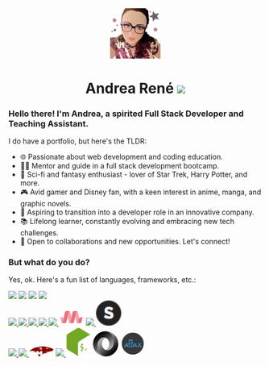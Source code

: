 <div align="center">
    <img src="./src/assets/avatarthumb.png" width="100"/>
    <h1>Andrea Ren&eacute;
    <a href="https://www.linkedin.com/in/andreapresto/"><img src="https://cdn.jsdelivr.net/gh/devicons/devicon/icons/linkedin/linkedin-original.svg" width="20" /></a></h1>
</div>

### Hello there! I'm Andrea, a spirited Full Stack Developer and Teaching Assistant.

I do have a portfolio, but here's the TLDR:

- 🌐 Passionate about web development and coding education.
- 👩‍🏫 Mentor and guide in a full stack development bootcamp.
- 🖖 Sci-fi and fantasy enthusiast - lover of Star Trek, Harry Potter, and more.
- 🎮 Avid gamer and Disney fan, with a keen interest in anime, manga, and graphic novels.
- 🌟 Aspiring to transition into a developer role in an innovative company.
- 📚 Lifelong learner, constantly evolving and embracing new tech challenges.
- 💼 Open to collaborations and new opportunities. Let's connect!

### But what do you do?

Yes, ok. Here's a fun list of languages, frameworks, etc.:

<div>
    <img src="https://cdn.jsdelivr.net/gh/devicons/devicon/icons/html5/html5-plain-wordmark.svg" width="50"/>
    <img src="https://cdn.jsdelivr.net/gh/devicons/devicon/icons/javascript/javascript-plain.svg" width="50"/>
    <img src="https://cdn.jsdelivr.net/gh/devicons/devicon/icons/css3/css3-original.svg" width="50"/>    
    <img src="https://cdn.jsdelivr.net/gh/devicons/devicon/icons/python/python-original-wordmark.svg" width="50"/>
</div>
<div>
    <a href='https://getbootstrap.com/'>
        <img src="https://cdn.jsdelivr.net/gh/devicons/devicon/icons/bootstrap/bootstrap-plain-wordmark.svg" width="50" />
    </a>
    <a href='https://tailwindcss.com/'> 
        <img src="https://cdn.jsdelivr.net/gh/devicons/devicon/icons/tailwindcss/tailwindcss-plain.svg" width="50"/>
    </a>
    <a href='https://jquery.com/'>
        <img src="https://cdn.jsdelivr.net/gh/devicons/devicon/icons/jquery/jquery-plain-wordmark.svg" width="50"/>
    </a>
    <a href='https://expressjs.com/'>
        <img src="https://cdn.jsdelivr.net/gh/devicons/devicon/icons/express/express-original.svg" width="50"/>
    </a>
    <a href='https://react.dev/'>
        <img src="https://cdn.jsdelivr.net/gh/devicons/devicon/icons/react/react-original-wordmark.svg" width="50"/>
    </a>
    <a href='https://materializecss.com/'>
        <img src="src/assets/materialize.png" width="50"></a>
    <a href='https://handlebarsjs.com/'>
            <img src="https://cdn.jsdelivr.net/gh/devicons/devicon/icons/handlebars/handlebars-original-wordmark.svg" width="50"/>
          </a>
    <a href='http://getskeleton.com/'><img src ="src/assets/skeleton.png" height="50" /></a>
</div>
<div>
    <a href='https://git-scm.com/'>            
        <img src="https://cdn.jsdelivr.net/gh/devicons/devicon/icons/git/git-plain-wordmark.svg" width="50"/>          
          </a>
    <a href='https://nodejs.org/en/about'>
        <img src="https://cdn.jsdelivr.net/gh/devicons/devicon/icons/nodejs/nodejs-original.svg" width="50"/>
          </a>
    <a href='https://www.mysql.com/'></a>
    <a href='https://www.sqlite.org/index.html'></a>
    <a href='https://sequelize.org/'></a>
    <a href='https://www.mongodb.com/'></i></a>
    <a href='https://mongoosejs.com/docs'>
        <img src="src/assets/mongoose.png" width="50"/></a>
    <a href='https://graphql.org/'>
        <img src="https://cdn.jsdelivr.net/gh/devicons/devicon/icons/graphql/graphql-plain-wordmark.svg"width="50" />
    </a>
    <img src="src/assets/bash.png" width="50"/>
    <a href='https://www.json.org/json-en.html'className='resumeClick'><img src="src/assets/json.gif" width="50" /></a>
    <a href='https://api.jquery.com/category/ajax/'className='resumeClick'><img src="src/assets/ajax.png/" width="50"/></a>
</div>
